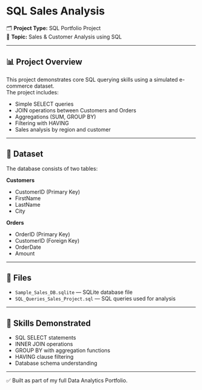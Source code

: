 # SQL Sales Analysis

🗂 **Project Type:** SQL Portfolio Project  
🔎 **Topic:** Sales & Customer Analysis using SQL

---

## 📊 Project Overview

This project demonstrates core SQL querying skills using a simulated e-commerce dataset.  
The project includes:

- Simple SELECT queries
- JOIN operations between Customers and Orders
- Aggregations (SUM, GROUP BY)
- Filtering with HAVING
- Sales analysis by region and customer

---

## 📂 Dataset

The database consists of two tables:

**Customers**
- CustomerID (Primary Key)
- FirstName
- LastName
- City

**Orders**
- OrderID (Primary Key)
- CustomerID (Foreign Key)
- OrderDate
- Amount

---

## 🔧 Files

- `Sample_Sales_DB.sqlite` — SQLite database file  
- `SQL_Queries_Sales_Project.sql` — SQL queries used for analysis

---

## 🚀 Skills Demonstrated

- SQL SELECT statements
- INNER JOIN operations
- GROUP BY with aggregation functions
- HAVING clause filtering
- Database schema understanding

---

✅ Built as part of my full Data Analytics Portfolio.

